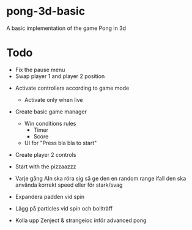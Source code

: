 # pong-3d-basic
A basic implementation of the game Pong in 3d

# Todo
+ Fix the pause menu
+ Swap player 1 and player 2 position

- Activate controllers according to game mode
	- Activate only when live
	
- Create basic game manager
  - Win conditions rules
	- Timer
	- Score
  - UI for "Press bla bla to start"
  
  
- Create player 2 controls
- Start with the pizzaazzz

- Varje gång AIn ska röra sig så ge den en random range ifall den ska använda korrekt speed eller för stark/svag
- Expandera padden vid spin
- Lägg på particles vid spin och bollträff
- Kolla upp Zenject & strangeioc inför advanced pong
